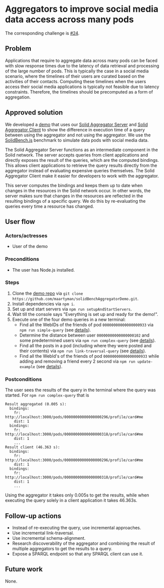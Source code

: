 <!--
Fill in the WebIDs of the people below.
Leave this in comments!
It's possible to have multiple people per role.

Challenge/scenario creator:
  - https://data.knows.idlab.ugent.be/person/pbonte/#me
Solution creator:
  - https://data.knows.idlab.ugent.be/person/maartenvdb/#me
Report writer:
  - https://pieterheyvaert.com/#me
-->

# Aggregators to improve social media data access across many pods

The corresponding challenge is [#24](https://github.com/SolidLabResearch/Challenges/issues/24).

## Problem

Applications that require to aggregate data across many pods can be faced with slow response times due to 
the latency of data retrieval and processing of the large number of pods. 
This is typically the case in a social media scenario, 
where the timelines of their users are curated based on the activities of their contacts. 
Computing these timelines when the users access their social media applications is typically not feasible 
due to latency constraints. 
Therefore, the timelines should be precomputed as a form of aggregation.

## Approved solution
<!--
Provide information about the approved solution:
names of tools/libraries created, repos, and so on.
-->

We developed a [demo](https://github.com/maartyman/solidBenchAggregatorDemo) that 
uses our [Solid Aggregator Server](https://github.com/maartyman/solid-aggregator-server) and 
[Solid Aggregator Client](https://github.com/maartyman/solid-aggregator-client)
to show the difference in execution time of a query
between using the aggregator and not using the aggregator.
We use the [SolidBench.js](https://github.com/SolidBench/SolidBench.js) benchmark to
simulate data pods with social media data.

The Solid Aggregator Server functions as an intermediate component in the Solid network. 
The server accepts queries from client applications and 
directly exposes the result of the queries, which are the computed bindings. 
This allows client applications to retrieve the query results directly from the aggregator instead of 
evaluating expensive queries themselves.
The Solid Aggregator Client make it easier for developers to work with the aggregator.

This server computes the bindings and 
keeps them up to date when changes in the resources in the Solid network occur. 
In other words, the server makes sure that changes in the resources are reflected in 
the resulting bindings of a specific query. 
We do this by re-evaluating the queries every time a resource has changed.

## User flow

### Actors/actresses

- User of the demo

### Preconditions

- The user has Node.js installed.

### Steps

1. Clone the [demo repo](https://github.com/maartyman/solidBenchAggregatorDemo) via `git clone https://github.com/maartyman/solidBenchAggregatorDemo.git`.
2. Install dependencies via `npm i`.
3. Set up and start servers via `npm run setupAndStartServers`.
4. Wait till the console says "Everything is set up and ready for the demo!".
5. Execute one of the four demo queries in a new terminal:
    - Find all the WebIDs of the friends of pod `00000000000000000933` via `npm run simple-query` 
      (see [details](https://github.com/maartyman/solidBenchAggregatorDemo#demo-1)).
    - Determine the distance between user `00000000000000000102` and some predetermined users via `npm run complex-query` 
      (see [details](https://github.com/maartyman/solidBenchAggregatorDemo#demo-2)).
    - Find all the posts in a pod (including where they were posted and their contents) via `npm run link-traversal-query` 
      (see [details](https://github.com/maartyman/solidBenchAggregatorDemo#demo-3)).
    - Find all the WebId's of the friends of pod `00000000000000000933` while adding and removing a friend every 2 second 
      via `npm run update-example` (see [details](https://github.com/maartyman/solidBenchAggregatorDemo#demo-4)).

### Postconditions

The user sees the results of the query in the terminal where the query was started.
For `npm run complex-query` that is

```shell
Result aggregated (0.005 s): 
  bindings: 
    fr: http://localhost:3000/pods/00000000000000000296/profile/card#me
	dist: 1
  bindings: 
    fr: http://localhost:3000/pods/00000000000000000318/profile/card#me
    dist: 1
    ...
Result client (46.363 s): 
  bindings: 
    fr: http://localhost:3000/pods/00000000000000000296/profile/card#me
	dist: 1
  bindings: 
	fr: http://localhost:3000/pods/00000000000000000318/profile/card#me
	dist: 1
	...
```

Using the aggregator it takes only 0.005s to get the results, while
when executing the query solely in a client application it takes 46.363s.

## Follow-up actions

- Instead of re-executing the query, use incremental approaches.
- Use incremental link-traversal.
- Use incremental schema-alignment.
- Research discoverability of the aggregator and combining the result of multiple aggregators to get the results to a query.
- Expose a SPARQL endpoint so that any SPARQL client can use it. 

## Future work

None.
